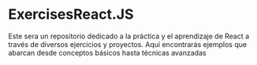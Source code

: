 # ExercisesReact.JS
Este sera un repositorio dedicado a la práctica y el aprendizaje de React a través de diversos ejercicios y proyectos. Aquí encontrarás ejemplos que abarcan desde conceptos básicos hasta técnicas avanzadas

